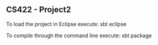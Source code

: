 CS422 - Project2
-----------------

To load the project in Eclipse execute: 
sbt eclipse

To compile through the command line execute:
sbt package
